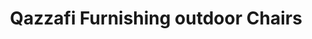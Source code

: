 ---
title: "Qazzafi Furnishing outdoor Chairs"
url: /karachi/qazzafi-furnishing-outdoor-chairs/
shop: furniture
---
